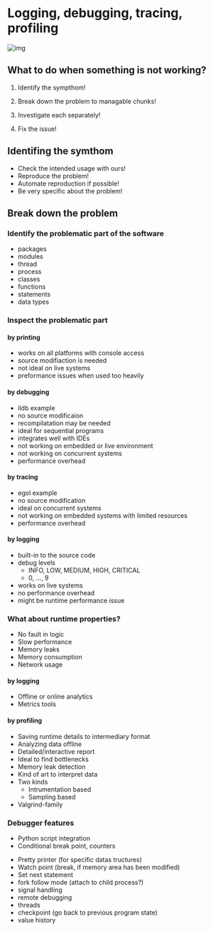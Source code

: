 # Logging, debugging, tracing, profiling

![img](http://www.phdcomics.com/comics/archive/phd011406s.gif)

## What to do when something is not working?

1. Identify the sympthom!

2. Break down the problem to managable chunks!

3. Investigate each separately!

4. Fix the issue!

## Identifing the symthom

* Check the intended usage with ours!
* Reproduce the problem!
* Automate reproduction if possible!
* Be very specific about the problem!

## Break down the problem

### Identify the problematic part of the software
* packages
* modules
* thread
* process
* classes
* functions
* statements
* data types

### Inspect the problematic part
#### by printing

* works on all platforms with console access
* source modifiaction is needed
* not ideal on live systems
* preformance issues when used too heavily

#### by debugging

* lldb example
* no source modificaion
* recompilatation may be needed
* ideal for sequential programs
* integrates well with IDEs
* not working on embedded or live environment
* not working on concurrent systems
* performance overhead

#### by tracing

* egol example
* no source modification
* ideal on concurrent systems
* not working on embedded systems with limited resources
* performance overhead

#### by logging

* built-in to the source code
* debug levels
  * INFO, LOW, MEDIUM, HIGH, CRITICAL
  * 0, ..., 9
* works on live systems
* no performance overhead
* might be runtime performance issue

### What about runtime properties?

* No fault in logic
* Slow performance
* Memory leaks
* Memory consumption
* Network usage

#### by logging

* Offline or online analytics
* Metrics tools

#### by profiling

* Saving runtime details to intermediary format
* Analyzing data offline
* Detailed/interactive report
* Ideal to find bottlenecks
* Memory leak detection
* Kind of art to interpret data
* Two kinds
  * Intrumentation based
  * Sampling based
* Valgrind-family

### Debugger features

* Python script integration
* Conditional break point, counters
- Pretty printer (for specific datas tructures)
- Watch point (break, if memory area has been modified)
- Set next statement
- fork follow mode (attach to child process?)
- signal handling
- remote debugging
- threads
- checkpoint (go back to previous program state)
- value history
